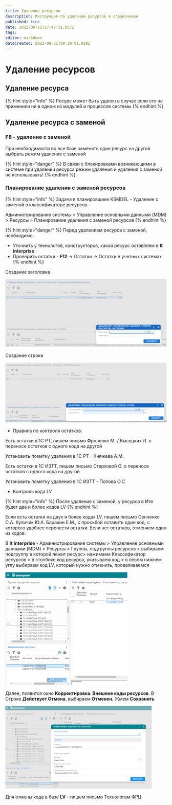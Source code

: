 ```yaml
---
title: Удаление ресурсов
description: Инструкция по удалению ресурсов в справочнике
published: true
date: 2022-09-11T17:47:31.057Z
tags: 
editor: markdown
dateCreated: 2022-08-31T09:18:01.929Z
---
```


# Удаление ресурсов

## Удаление ресурса

{% hint style="info" %}
Ресурс может быть удален в случае если его не применили ни в одном из модулей и процессов системы
{% endhint %}

## Удаление ресурса с заменой

### **F8** - удаление с заменой

При необходимости во все базе заменить один ресурс на другой выбрать режим удаление с заменой

{% hint style="danger" %}
В связи с блокировками возникающими в системе при удалении ресурса режим удаления и удаления с заменой не использовать!
{% endhint %}

### **Планирование удаления с заменой ресурсо**в

{% hint style="info" %}
Задача в планировщике KSMDEL - Удаление с заменой в классификаторе ресурсов

Администрирование системы > Управление основными данными (MDM) > Ресурсы > Планирование удаления с заменой ресурсов
{% endhint %}

{% hint style="danger" %}
Перед удалением ресурса с заменой, необходимо:

* Уточнить у технологов, конструкторов, какой ресурс оставляем в **It** **interprise**
* Проверить остатки - **F12** -> Остатки -> Остатки в учетных системах
{% endhint %}

Создание заголовка

![](<../../../assets/image (963).png>)

Создание строки

![](<../../../assets/image (163).png>)

* Правила по контроля остатков:

Есть остатки в 1С РТ, пишем письмо Фроленко М. / Высоцких Л. о переносе остатков с одного кода на другой

Установить пометку удаления в 1С РТ - Княжева А.М.

Есть остатки в 1С ИЗТТ, пишем письмо Стерховой О. о переносе остатков с одного кода на другой

Установить пометку удаления в 1С ИЗТТ - Попова О.С



* Контроль кода LV

{% hint style="info" %}
После удаления с заменой, у ресурса в Ите будет два и более кодов LV
{% endhint %}

Если есть остатки на двух и более кодах LV, пишем письмо Сенченко С.А. Куличик Ю.А. Баракин Е.М., с просьбой оставить один код, с которого удобнее перенести остатки. Если нет остатков, отменяем один из кодов:

В **It** **interprise** - Администрирование системы > Управление основными данными (MDM) > Ресурсы > Группы, подгруппы ресурсов > выбираем подгруппу в которой лежит ресурс> нажимаем Классификатор ресурсов > в столбике код ресурса, указываем код > в левом нижнем углу выбираем код LV, который нужно отменить, проваливаемся

![](<../../../assets/image (355).png>)

Далее, появится окно **Корректировка. Внешние коды ресурсов**. В Строке **Действует Отмена**, выбираем **Отменен.** Жмем **Сохранить**

![](<../../../assets/image (667).png>)

Для отмены кода в базе **LV** - пишем письмо Технологам ФРЦ
